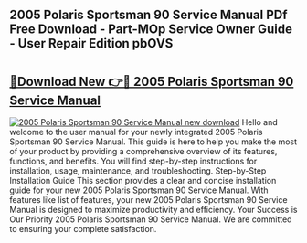 ## 2005 Polaris Sportsman 90 Service Manual PDf Free Download - Part-MOp Service Owner Guide - User Repair Edition pbOVS

# <h2><a href="http://bc26840.oget.top/?id=2005+Polaris+Sportsman+90+Service+Manual">🔗Download New 👉🔴 2005 Polaris Sportsman 90 Service Manual</a></h2>

[![2005 Polaris Sportsman 90 Service Manual new download](https://i.imgur.com/5g1atiW.png)](http://bc26840.oget.top/?id=2005+Polaris+Sportsman+90+Service+Manual)
Hello and welcome to the user manual for your newly integrated 2005 Polaris Sportsman 90 Service Manual. This guide is here to help you make the most of your product by providing a comprehensive overview of its features, functions, and benefits. You will find step-by-step instructions for installation, usage, maintenance, and troubleshooting. Step-by-Step Installation Guide This section provides a clear and concise installation guide for your new 2005 Polaris Sportsman 90 Service Manual. With features like list of features, your new 2005 Polaris Sportsman 90 Service Manual is designed to maximize productivity and efficiency. Your Success is Our Priority 2005 Polaris Sportsman 90 Service Manual. We are committed to ensuring your complete satisfaction.
